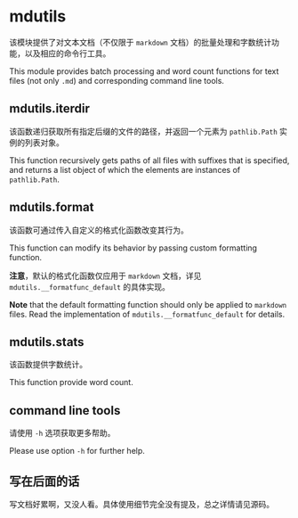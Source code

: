 # mdutils

该模块提供了对文本文档（不仅限于 `markdown` 文档）的批量处理和字数统计功能，以及相应的命令行工具。

This module provides batch processing and word count functions for text files (not only `.md`) and corresponding command line tools.

## mdutils.iterdir

该函数递归获取所有指定后缀的文件的路径，并返回一个元素为 `pathlib.Path` 实例的列表对象。

This function recursively gets paths of all files with suffixes that is specified, and returns a list object of which the elements are instances of `pathlib.Path`.

## mdutils.format

该函数可通过传入自定义的格式化函数改变其行为。

This function can modify its behavior by passing custom formatting function.

**注意**，默认的格式化函数仅应用于 `markdown` 文档，详见 `mdutils.__formatfunc_default` 的具体实现。

**Note** that the default formatting function should only be applied to `markdown` files. Read the implementation of `mdutils.__formatfunc_default` for details.

## mdutils.stats

该函数提供字数统计。

This function provide word count.

## command line tools

请使用 `-h` 选项获取更多帮助。

Please use option `-h` for further help.

## 写在后面的话

写文档好累啊，又没人看。具体使用细节完全没有提及，总之详情请见源码。
